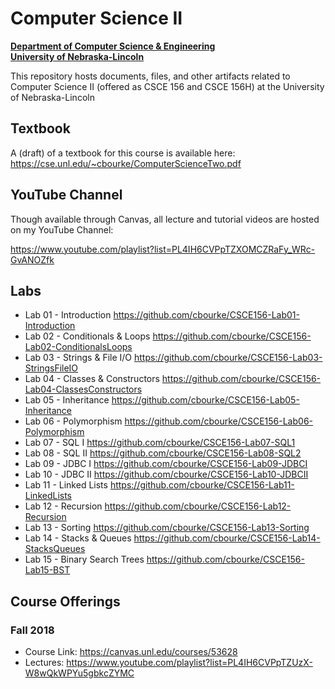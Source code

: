 # Computer Science II
**[Department of Computer Science & Engineering](https://cse.unl.edu)**  
**[University of Nebraska-Lincoln](https://unl.edu)**

This repository hosts documents, files, and other artifacts
related to Computer Science II (offered as CSCE 156 and CSCE 156H) at 
the University of Nebraska-Lincoln

## Textbook

A (draft) of a textbook for this course is available here: https://cse.unl.edu/~cbourke/ComputerScienceTwo.pdf

## YouTube Channel

Though available through Canvas, all lecture and tutorial videos are hosted on my YouTube Channel:

https://www.youtube.com/playlist?list=PL4IH6CVPpTZXOMCZRaFy_WRc-GvANOZfk

## Labs

- Lab 01 - Introduction https://github.com/cbourke/CSCE156-Lab01-Introduction
- Lab 02 - Conditionals & Loops https://github.com/cbourke/CSCE156-Lab02-ConditionalsLoops
- Lab 03 - Strings & File I/O https://github.com/cbourke/CSCE156-Lab03-StringsFileIO
- Lab 04 - Classes & Constructors https://github.com/cbourke/CSCE156-Lab04-ClassesConstructors
- Lab 05 - Inheritance https://github.com/cbourke/CSCE156-Lab05-Inheritance
- Lab 06 - Polymorphism https://github.com/cbourke/CSCE156-Lab06-Polymorphism
- Lab 07 - SQL I https://github.com/cbourke/CSCE156-Lab07-SQL1
- Lab 08 - SQL II https://github.com/cbourke/CSCE156-Lab08-SQL2
- Lab 09 - JDBC I https://github.com/cbourke/CSCE156-Lab09-JDBCI
- Lab 10 - JDBC II https://github.com/cbourke/CSCE156-Lab10-JDBCII
- Lab 11 - Linked Lists https://github.com/cbourke/CSCE156-Lab11-LinkedLists
- Lab 12 - Recursion https://github.com/cbourke/CSCE156-Lab12-Recursion
- Lab 13 - Sorting https://github.com/cbourke/CSCE156-Lab13-Sorting
- Lab 14 - Stacks & Queues https://github.com/cbourke/CSCE156-Lab14-StacksQueues
- Lab 15 - Binary Search Trees https://github.com/cbourke/CSCE156-Lab15-BST

## Course Offerings

### Fall 2018 

- Course Link: https://canvas.unl.edu/courses/53628
- Lectures: https://www.youtube.com/playlist?list=PL4IH6CVPpTZUzX-W8wQkWPYu5gbkcZYMC
